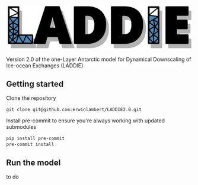 ![LADDIE_logo](https://github.com/erwinlambert/LADDIE2.0/blob/main/LADDIE_logo.png)

Version 2.0 of the one-Layer Antarctic model for Dynamical Downscaling of Ice-ocean Exchanges (LADDIE)

## Getting started

Clone the repository
```
git clone git@github.com:erwinlambert/LADDIE2.0.git
```

Install pre-commit to ensure you're always working with updated submodules
```
pip install pre-commit
pre-commit install
```

## Run the model

to do
